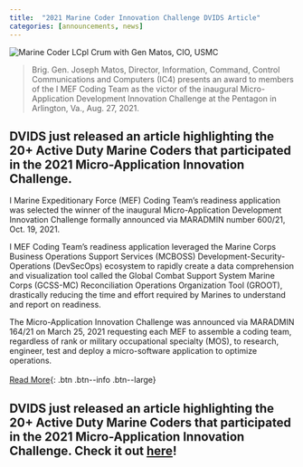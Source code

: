 ```yaml
---
title:  "2021 Marine Coder Innovation Challenge DVIDS Article"
categories: [announcements, news]
---
```

![Marine Coder LCpl Crum with Gen Matos, CIO, USMC](https://cdn.dvidshub.net/media/thumbs/photos/2110/6903472/1000w_q75.jpg)

> Brig. Gen. Joseph Matos, Director, Information, Command, Control Communications and Computers (IC4) presents an award to members of the I MEF Coding Team as the victor of the inaugural Micro-Application Development Innovation Challenge at the Pentagon in Arlington, Va., Aug. 27, 2021.

## DVIDS just released an article highlighting the 20+ Active Duty Marine Coders that participated in the 2021 Micro-Application Innovation Challenge.

I Marine Expeditionary Force (MEF) Coding Team’s readiness application was selected the winner of the inaugural Micro-Application Development Innovation Challenge formally announced via MARADMIN number 600/21, Oct. 19, 2021.

I MEF Coding Team’s readiness application leveraged the Marine Corps Business Operations Support Services (MCBOSS) Development-Security-Operations (DevSecOps) ecosystem to rapidly create a data comprehension and visualization tool called the Global Combat Support System Marine Corps (GCSS-MC) Reconciliation Operations Organization Tool (GROOT), drastically reducing the time and effort required by Marines to understand and report on readiness.

The Micro-Application Innovation Challenge was announced via MARADMIN 164/21 on March 25, 2021 requesting each MEF to assemble a coding team, regardless of rank or military occupational specialty (MOS), to research, engineer, test and deploy a micro-software application to optimize operations.  
<br>
[Read More](https://www.dvidshub.net/news/407879/mef-wins-micro-app-innovation-challenge-against-coders-across-marine-corps){: .btn .btn--info .btn--large}

## DVIDS just released an article highlighting the 20+ Active Duty Marine Coders that participated in the 2021 Micro-Application Innovation Challenge.  Check it out [here](https://www.dvidshub.net/news/407879/mef-wins-micro-app-innovation-challenge-against-coders-across-marine-corps)!
